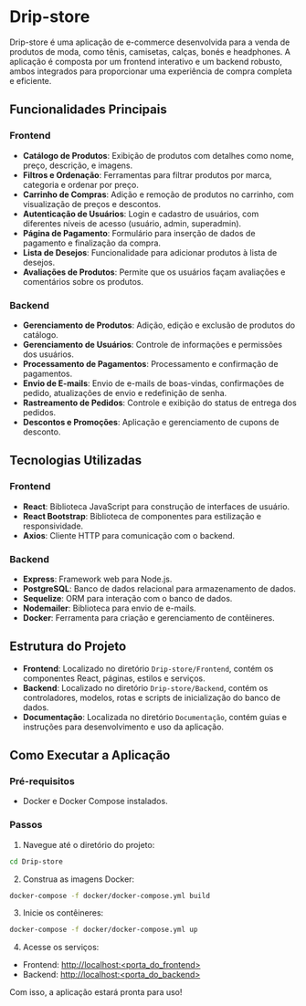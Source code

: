 # Drip-store

Drip-store é uma aplicação de e-commerce desenvolvida para a venda de produtos de moda, como tênis, camisetas, calças, bonés e headphones. A aplicação é composta por um frontend interativo e um backend robusto, ambos integrados para proporcionar uma experiência de compra completa e eficiente.

## Funcionalidades Principais

### Frontend
- **Catálogo de Produtos**: Exibição de produtos com detalhes como nome, preço, descrição, e imagens.
- **Filtros e Ordenação**: Ferramentas para filtrar produtos por marca, categoria e ordenar por preço.
- **Carrinho de Compras**: Adição e remoção de produtos no carrinho, com visualização de preços e descontos.
- **Autenticação de Usuários**: Login e cadastro de usuários, com diferentes níveis de acesso (usuário, admin, superadmin).
- **Página de Pagamento**: Formulário para inserção de dados de pagamento e finalização da compra.
- **Lista de Desejos**: Funcionalidade para adicionar produtos à lista de desejos.
- **Avaliações de Produtos**: Permite que os usuários façam avaliações e comentários sobre os produtos.

### Backend
- **Gerenciamento de Produtos**: Adição, edição e exclusão de produtos do catálogo.
- **Gerenciamento de Usuários**: Controle de informações e permissões dos usuários.
- **Processamento de Pagamentos**: Processamento e confirmação de pagamentos.
- **Envio de E-mails**: Envio de e-mails de boas-vindas, confirmações de pedido, atualizações de envio e redefinição de senha.
- **Rastreamento de Pedidos**: Controle e exibição do status de entrega dos pedidos.
- **Descontos e Promoções**: Aplicação e gerenciamento de cupons de desconto.

## Tecnologias Utilizadas

### Frontend
- **React**: Biblioteca JavaScript para construção de interfaces de usuário.
- **React Bootstrap**: Biblioteca de componentes para estilização e responsividade.
- **Axios**: Cliente HTTP para comunicação com o backend.

### Backend
- **Express**: Framework web para Node.js.
- **PostgreSQL**: Banco de dados relacional para armazenamento de dados.
- **Sequelize**: ORM para interação com o banco de dados.
- **Nodemailer**: Biblioteca para envio de e-mails.
- **Docker**: Ferramenta para criação e gerenciamento de contêineres.

## Estrutura do Projeto

- **Frontend**: Localizado no diretório `Drip-store/Frontend`, contém os componentes React, páginas, estilos e serviços.
- **Backend**: Localizado no diretório `Drip-store/Backend`, contém os controladores, modelos, rotas e scripts de inicialização do banco de dados.
- **Documentação**: Localizada no diretório `Documentação`, contém guias e instruções para desenvolvimento e uso da aplicação.

## Como Executar a Aplicação

### Pré-requisitos
- Docker e Docker Compose instalados.

### Passos
1. Navegue até o diretório do projeto:
  ```sh
  cd Drip-store
  ```
2. Construa as imagens Docker:
  ```sh
  docker-compose -f docker/docker-compose.yml build
  ```
3. Inicie os contêineres:
  ```sh
  docker-compose -f docker/docker-compose.yml up
  ```
4. Acesse os serviços:
  - Frontend: [http://localhost:<porta_do_frontend>](http://localhost:<porta_do_frontend>)
  - Backend: [http://localhost:<porta_do_backend>](http://localhost:<porta_do_backend>)

Com isso, a aplicação estará pronta para uso!

